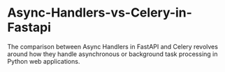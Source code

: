 # Async-Handlers-vs-Celery-in-Fastapi
The comparison between Async Handlers in FastAPI and Celery revolves around how they handle asynchronous or background task processing in Python web applications.
